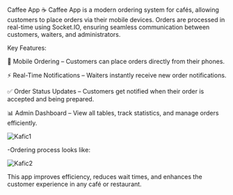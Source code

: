 Caffee App ☕
Caffee App is a modern ordering system for cafés, allowing customers to place orders via their mobile devices. Orders are processed in real-time using Socket.IO, ensuring seamless communication between customers, waiters, and administrators.

Key Features:

📱 Mobile Ordering – Customers can place orders directly from their phones.

⚡ Real-Time Notifications – Waiters instantly receive new order notifications.

✅ Order Status Updates – Customers get notified when their order is accepted and being prepared.

📊 Admin Dashboard – View all tables, track statistics, and manage orders efficiently.


![Kafic1](https://github.com/user-attachments/assets/54d0cc11-e481-4c02-b92a-6cec955751c2)

-Ordering process looks like:

![Kafic2](https://github.com/user-attachments/assets/1b815d53-4c90-4adb-8000-6dc6e75006c1)

This app improves efficiency, reduces wait times, and enhances the customer experience in any café or restaurant.
